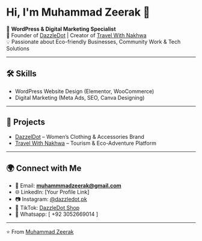 # Hi, I'm Muhammad Zeerak 👋

🚀 **WordPress & Digital Marketing Specialist**  
🌱 Founder of [DazzleDot](https://dazzledot.pk) | Creator of [Travel With Nakhwa](https://travelwithnakhwa.liveblog365.com/)  
💡 Passionate about Eco-friendly Businesses, Community Work & Tech Solutions  

---

## 🛠️ Skills
- WordPress Website Design (Elementor, WooCommerce)
- Digital Marketing (Meta Ads, SEO, Canva Designing)
---

## 📌 Projects
- [DazzelDot](https://dazzeldot.pk/) – Women’s Clothing & Accessories Brand  
- [Travel With Nakhwa](https://travelwithnakhwa.liveblog365.com/) – Tourism & Eco-Adventure Platform  
---

## 🌍 Connect with Me
- 📧 Email: **muhammmadzeerak@gmail.com**  
- 🌐 LinkedIn: [Your Profile Link]  
- 📷 Instagram: [@dazzledot.pk](https://instagram.com/yourpage)  
- 🎥 TikTok: [DazzleDot Shop](https://tiktok.com/@yourshop)
- 📱 Whatsapp: [ +92 3052669014 ]

---

⭐️ From [Muhammad Zeerak](https://github.com/muhammmadzeerak-lab)
